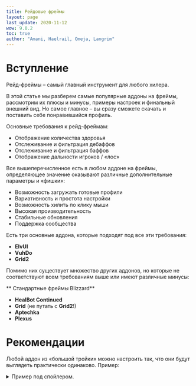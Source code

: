 ```yaml
---
title: Рейдовые фреймы
layout: page
last_update: 2020-11-12 
wow: 9.0.2
toc: true
author: "Amani, Haelrail, Omeja, Langrim"
---
```


# Вступление

Рейд-фреймы – самый главный инструмент для любого хилера. 

В этой статье мы разберем самые популярные аддоны на фреймы, рассмотрим их плюсы и минусы, примеры настроек и финальный внешний вид. Но самое главное – вы сразу сможете скачать и поставить себе понравившийся профиль.

Основные требования к рейд-фреймам:

* Отображение количества здоровья
* Отслеживание и фильтрация дебаффов
* Отслеживание и фильтрация баффов
* Отображение дальности игроков / «лос»

Все вышеперечисленное есть в любом аддоне на фреймы, определяющее значение оказывают различные дополнительные параметры и «фишки»:

* Возможность загружать готовые профили
* Вариативность и простота настройки
* Возможность хилить по клику мыши
* Высокая производительность
* Стабильные обновления
* Поддержка сообщества

Есть три основные аддона, которые подходят под все эти требования:

* **ElvUI**
* **VuhDo**
* **Grid2**

Помимо них существует множество других аддонов, но которые не соответствуют всем требованиям выше или имеют различные минусы:


** Стандартные фреймы Blizzard**
* **HealBot Continued**
* **Grid** (не путать с **Grid2**!)
* **Aptechka**
* **Plexus**

# Рекомендации

Любой аддон из «большой тройки» можно настроить так, что они будут выглядеть практически одинаково. Пример:

<details><summary>Пример под спойлером.</summary>

<p align="center">
<img src="https://cdn.discordapp.com/attachments/776494672352116752/776589781869527070/unknown.png" width=300x> 
</p>

</details>
